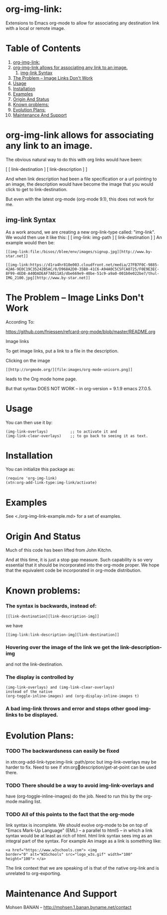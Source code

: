 

# org-img-link:

Extensions to Emacs org-mode to allow for associating any destination link with a local or remote image.


# Table of Contents

1.  [org-img-link:](#org67ad743)
2.  [org-img-link  allows for associating any link to an image.](#orge4c45f1)
    1.  [img-link Syntax](#orgd37b367)
3.  [The Problem &#x2013; Image Links Don't Work](#orgc5e7ae4)
4.  [Usage](#org77b8eb0)
5.  [Installation](#org5af302b)
6.  [Examples](#org33d410a)
7.  [Origin And Status](#orga41c55e)
8.  [Known problems:](#org5dbf823)
9.  [Evolution Plans:](#org6351a0e)
10. [Maintenance And Support](#orgeed2c33)


# org-img-link  allows for associating any link to an image.

The obvious natural way to do this with org links would have been:

[ [ link-destination ] [ link-description ] ]

And when link description had been a file specification or a url
pointing to an image, the description would have become the image
that you would click to get to link-destination.

But even with the latest org-mode (org-mode 9.1), this does not work for me.


## img-link Syntax

As a work around, we are creating a new org-link-type called:
"img-link". 
We would then use it like this:
[ [ img-link: img-path ] [ link-destination ] ] 
An example would then be:

    [[img-link:file:/bisos//blee/env/images/signup.jpg][http://www.by-star.net]]
    
    [[img-link:https://d1ra4hr810e003.cloudfront.net/media/27FB7F0C-9885-42A6-9E0C19C35242B5AC/0/D968A2D0-35B8-41C6-A94A0C5C5FCA0725/F0E9E3EC-8F99-4ED8-A40DADEAF7A011A5/dbe669e9-40be-51c9-a9a0-001b0e022be7/thul-IMG_2100.jpg][http://www.by-star.net]]


# The Problem &#x2013; Image Links Don't Work

According To:

<https://github.com/fniessen/refcard-org-mode/blob/master/README.org>

Image links

To get image links, put a link to a file in the description.

Clicking on the image

    [[http://orgmode.org/][file:images/org-mode-unicorn.png]]

leads to the Org mode home page.

But that syntax DOES NOT WORK &#x2013; in org-version = 9.1.9 emacs 27.0.5.


# Usage

You can then use it by:

    (img-link-overlays)          ;; to activate it and 
    (img-link-clear-overlays)    ;; to go back to seeing it as text.


# Installation

You can initialize this package as:

    (require 'org-img-link)
    (xtn:org-add-link-type:img-link/activate)


# Examples

See <./org-img-link-example.md> for a set of examples.


# Origin And Status

Much of this code has been lifted from John Kitchn.

And at this time, it is just a stop gap measure.  Such capability is
so very essential that it should be incorporated into the org-mode
proper. We hope that the equivalent code be incorporated in org-mode
distribution.


# Known problems:


### The syntax is backwards, instead of:

    [[link-destination][link-description-img]]

we have 

    [[img-link:link-description-img][link-destination]]


### Hovering over the image of the link we get the link-description-img

and not the link-destination.


### The display is controlled by

    (img-link-overlays) and (img-link-clear-overlays)
    instead of the native 
    (org-toggle-inline-images) and (org-display-inline-images t)


### A bad img-link throws and error and stops other good img-links to be displayed.


# Evolution Plans:


### TODO The backwardsness can easily be fixed

in xtn:org-add-link-type:img-link :path/proc
but img-link-overlays may be harder to fix. 
Need to see if xtn:org:link:description/get-at-point
can be used there.


### TODO There should be a way to avoid img-link-overlays and

have (org-toggle-inline-images) do the job. 
Need to run this by the org-mode mailing list.


### TODO All of this points to the fact that the org-mode

link syntax is incomplete. We should evolve org-mode to be on top
of "Emacs Mark-Up Language" (EML) &#x2013; a parallel to html5 &#x2013; in
which a link syntax would be at least as rich of html.  html link
syntax sees img as an integral part of the syntax.  For example An
image as a link is something like:

    <a href="https://www.w3schools.com"> <img
    border="0" alt="W3Schools" src="logo_w3s.gif" width="100"
    height="100"> </a>

The link context that we are speaking of is that of the native
org-link and is unrelated to org-exporting.


# Maintenance And Support

Mohsen BANAN &#x2013; <http://mohsen.1.banan.byname.net/contact>

